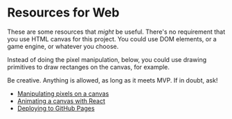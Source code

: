 # Resources for Web

These are some resources that _might_ be useful. There's no requirement
that you use HTML canvas for this project. You could use DOM elements,
or a game engine, or whatever you choose.

Instead of doing the pixel manipulation, below, you could use drawing
primitives to draw rectanges on the canvas, for example.

Be creative. Anything is allowed, as long as it meets MVP. If in doubt,
ask!

* [Manipulating pixels on a canvas](canvas-buffer/)
* [Animating a canvas with React](canvas/)
* [Deploying to GitHub Pages](deployment/)